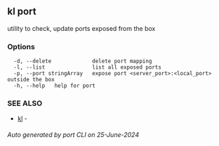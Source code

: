 ## kl port

utility to check, update ports exposed from the box



### Options

```
  -d, --delete             delete port mapping
  -l, --list               list all exposed ports
  -p, --port stringArray   expose port <server_port>:<local_port> outside the box
  -h, --help   help for port
```

### SEE ALSO

* [kl](kl.md)  - 

###### Auto generated by port CLI on 25-June-2024
